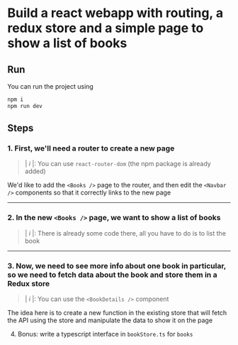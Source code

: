 # Build a react webapp with routing, a redux store and a simple page to show a list of books

## Run

You can run the project using

```sh
npm i
npm run dev
```

## Steps

### 1. First, we'll need a router to create a new page
   
> | *i* |: You can use `react-router-dom` (the npm package is already added)  

We'd like to add the `<Books />` page to the router, and then edit the `<Navbar />` components so that it correctly links to the new page

---

### 2. In the new `<Books />` page, we want to show a list of books

> | *i* |: There is already some code there, all you have to do is to list the book

---

### 3. Now, we need to see more info about one book in particular, so we need to fetch data about the book and store them in a Redux store

> | *i* |: You can use the `<BookDetails />` component

The idea here is to create a new function in the existing store that will fetch the API using the store and manipulate the data to show it on the page

4. Bonus: write a typescript interface in `bookStore.ts` for `books`